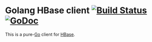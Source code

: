 # Golang HBase client [![Build Status](https://travis-ci.org/tsuna/gohbase.svg?branch=master)](https://travis-ci.org/tsuna/gohbase) [![GoDoc](https://godoc.org/github.com/tsuna/gohbase?status.png)](https://godoc.org/github.com/tsuna/gohbase)

This is a pure-[Go](http://golang.org/) client for [HBase](http://hbase.org).
